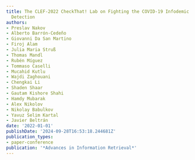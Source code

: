 ```yaml
---
title: The CLEF-2022 CheckThat! Lab on Fighting the COVID-19 Infodemic and Fake News
  Detection
authors:
- Preslav Nakov
- Alberto Barrón-Cedeño
- Giovanni Da San Martino
- Firoj Alam
- Julia Maria Struß
- Thomas Mandl
- Rubén Míguez
- Tommaso Caselli
- Mucahid Kutlu
- Wajdi Zaghouani
- Chengkai Li
- Shaden Shaar
- Gautam Kishore Shahi
- Hamdy Mubarak
- Alex Nikolov
- Nikolay Babulkov
- Yavuz Selim Kartal
- Javier Beltrán
date: '2022-01-01'
publishDate: '2024-09-28T16:53:18.244681Z'
publication_types:
- paper-conference
publication: '*Advances in Information Retrieval*'
---
```

